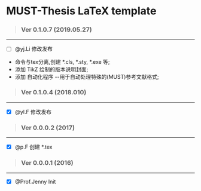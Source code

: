 # MUST-Thesis LaTeX template

> ###  Ver 0.1.0.7 (2019.05.27)
---
- [ ] @yj.Li 修改发布
- 命令与tex分离,创建 *.cls, *.sty, *.exe 等;
- 添加 TikZ 绘制的版本说明封面;
- 添加 自动化程序 --用于自动处理特殊的(MUST)参考文献格式;



> ###  Ver 0.1.0.4 (2018.010)
---
- [x] @yl.F 修改发布




> ###  Ver 0.0.0.2 (2017)
---
- [x] @p.F 创建 *.tex 




> ###  Ver 0.0.0.1 (2016)
---

- [x] @Prof.Jenny Init

